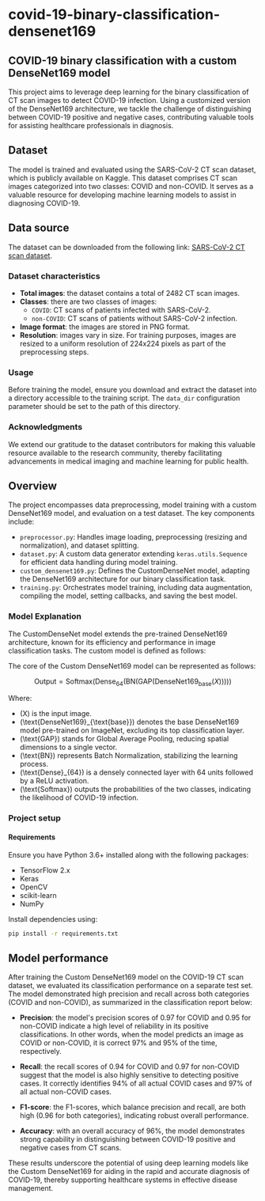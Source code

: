 # covid-19-binary-classification-densenet169

## COVID-19 binary classification with a custom DenseNet169 model

This project aims to leverage deep learning for the binary classification of CT scan images to detect COVID-19 infection. Using a customized version of the DenseNet169 architecture, we tackle the challenge of distinguishing between COVID-19 positive and negative cases, contributing valuable tools for assisting healthcare professionals in diagnosis.

## Dataset

The model is trained and evaluated using the SARS-CoV-2 CT scan dataset, which is publicly available on Kaggle. This dataset comprises CT scan images categorized into two classes: COVID and non-COVID. It serves as a valuable resource for developing machine learning models to assist in diagnosing COVID-19.

## Data source
The dataset can be downloaded from the following link: [SARS-CoV-2 CT scan dataset](https://www.kaggle.com/datasets/plameneduardo/sarscov2-ctscan-dataset).

### Dataset characteristics

- **Total images**: the dataset contains a total of 2482 CT scan images.
- **Classes**: there are two classes of images:
  - `COVID`: CT scans of patients infected with SARS-CoV-2.
  - `non-COVID`: CT scans of patients without SARS-CoV-2 infection.
- **Image format**: the images are stored in PNG format.
- **Resolution**: images vary in size. For training purposes, images are resized to a uniform resolution of 224x224 pixels as part of the preprocessing steps.

### Usage

Before training the model, ensure you download and extract the dataset into a directory accessible to the training script. The `data_dir` configuration parameter should be set to the path of this directory.

### Acknowledgments

We extend our gratitude to the dataset contributors for making this valuable resource available to the research community, thereby facilitating advancements in medical imaging and machine learning for public health.


## Overview

The project encompasses data preprocessing, model training with a custom DenseNet169 model, and evaluation on a test dataset. The key components include:

- `preprocessor.py`: Handles image loading, preprocessing (resizing and normalization), and dataset splitting.
- `dataset.py`: A custom data generator extending `keras.utils.Sequence` for efficient data handling during model training.
- `custom_densenet169.py`: Defines the CustomDenseNet model, adapting the DenseNet169 architecture for our binary classification task.
- `training.py`: Orchestrates model training, including data augmentation, compiling the model, setting callbacks, and saving the best model.

### Model Explanation

The CustomDenseNet model extends the pre-trained DenseNet169 architecture, known for its efficiency and performance in image classification tasks. The custom model is defined as follows:

The core of the Custom DenseNet169 model can be represented as follows:

$$
\text{Output} = \text{Softmax}\Big(\text{Dense}_{64} \big(\text{BN}(\text{GAP}(\text{DenseNet169}_{\text{base}}(X)))\big)\Big)
$$

Where:
- \(X\) is the input image.
- \(\text{DenseNet169}_{\text{base}}\) denotes the base DenseNet169 model pre-trained on ImageNet, excluding its top classification layer.
- \(\text{GAP}\) stands for Global Average Pooling, reducing spatial dimensions to a single vector.
- \(\text{BN}\) represents Batch Normalization, stabilizing the learning process.
- \(\text{Dense}_{64}\) is a densely connected layer with 64 units followed by a ReLU activation.
- \(\text{Softmax}\) outputs the probabilities of the two classes, indicating the likelihood of COVID-19 infection.

### Project setup

#### Requirements

Ensure you have Python 3.6+ installed along with the following packages:
- TensorFlow 2.x
- Keras
- OpenCV
- scikit-learn
- NumPy

Install dependencies using:
```bash
pip install -r requirements.txt
```

## Model performance

After training the Custom DenseNet169 model on the COVID-19 CT scan dataset, we evaluated its classification performance on a separate test set. The model demonstrated high precision and recall across both categories (COVID and non-COVID), as summarized in the classification report below:

- **Precision**: the model's precision scores of 0.97 for COVID and 0.95 for non-COVID indicate a high level of reliability in its positive classifications. In other words, when the model predicts an image as COVID or non-COVID, it is correct 97% and 95% of the time, respectively.

- **Recall**: the recall scores of 0.94 for COVID and 0.97 for non-COVID suggest that the model is also highly sensitive to detecting positive cases. It correctly identifies 94% of all actual COVID cases and 97% of all actual non-COVID cases.

- **F1-score**: the F1-scores, which balance precision and recall, are both high (0.96 for both categories), indicating robust overall performance.

- **Accuracy**: with an overall accuracy of 96%, the model demonstrates strong capability in distinguishing between COVID-19 positive and negative cases from CT scans.

These results underscore the potential of using deep learning models like the Custom DenseNet169 for aiding in the rapid and accurate diagnosis of COVID-19, thereby supporting healthcare systems in effective disease management.